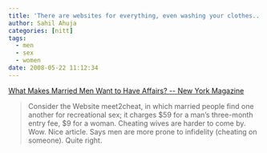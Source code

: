 ```yaml
---
title: 'There are websites for everything, even washing your clothes..'
author: Sahil Ahuja
categories: [nitt]
tags:
  - men
  - sex
  - women
date: 2008-05-22 11:12:34
---
```


[What Makes Married Men Want to Have Affairs? -- New York Magazine](http://nymag.com/relationships/sex/47055/index1.html)
> Consider the Website meet2cheat, in which married people find one another for recreational sex; it charges $59 for a man’s three-month entry fee, $9 for a woman. Cheating wives are harder to come by.
Wow. Nice article. Says men are more prone to infidelity (cheating on someone). Quite right.